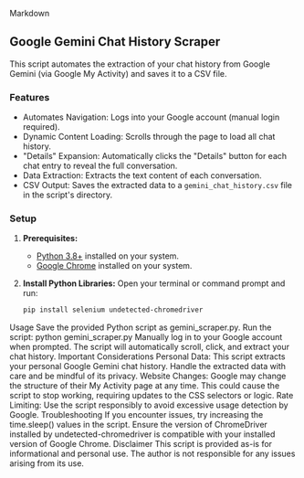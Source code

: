 Markdown
## Google Gemini Chat History Scraper

This script automates the extraction of your chat history from Google Gemini (via Google My Activity) and saves it to a CSV file.

### Features
- Automates Navigation: Logs into your Google account (manual login required).
- Dynamic Content Loading: Scrolls through the page to load all chat history.
- "Details" Expansion: Automatically clicks the "Details" button for each chat entry to reveal the full conversation.
- Data Extraction: Extracts the text content of each conversation.
- CSV Output: Saves the extracted data to a `gemini_chat_history.csv` file in the script's directory.

### Setup
1. **Prerequisites:**
   - [Python 3.8+](https://www.python.org/downloads/) installed on your system.
   - [Google Chrome](https://www.google.com/chrome/) installed on your system.

2. **Install Python Libraries:**
   Open your terminal or command prompt and run:
   ```bash
   pip install selenium undetected-chromedriver
Usage
Save the provided Python script as gemini_scraper.py.
Run the script:
python gemini_scraper.py
Manually log in to your Google account when prompted.
The script will automatically scroll, click, and extract your chat history.
Important Considerations
Personal Data: This script extracts your personal Google Gemini chat history. Handle the extracted data with care and be mindful of its privacy.
Website Changes: Google may change the structure of their My Activity page at any time. This could cause the script to stop working, requiring updates to the CSS selectors or logic.
Rate Limiting: Use the script responsibly to avoid excessive usage detection by Google.
Troubleshooting
If you encounter issues, try increasing the time.sleep() values in the script.
Ensure the version of ChromeDriver installed by undetected-chromedriver is compatible with your installed version of Google Chrome.
Disclaimer
This script is provided as-is for informational and personal use. The author is not responsible for any issues arising from its use.
